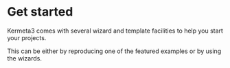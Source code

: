 # Get started


Kermeta3 comes with several wizard and template facilities to help you start your projects.

This can be either by reproducing one of the featured examples or by using the wizards.




